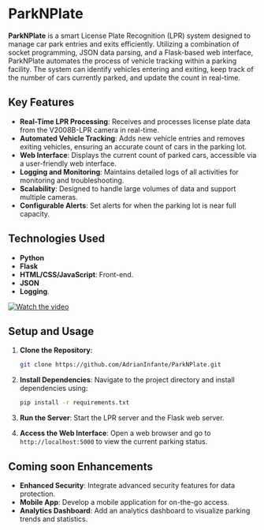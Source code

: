 # ParkNPlate

**ParkNPlate** is a smart License Plate Recognition (LPR) system designed to manage car park entries and exits efficiently. Utilizing a combination of socket programming, JSON data parsing, and a Flask-based web interface, ParkNPlate automates the process of vehicle tracking within a parking facility. The system can identify vehicles entering and exiting, keep track of the number of cars currently parked, and update the count in real-time.

## Key Features

- **Real-Time LPR Processing**: Receives and processes license plate data from the V2008B-LPR camera in real-time.
- **Automated Vehicle Tracking**: Adds new vehicle entries and removes exiting vehicles, ensuring an accurate count of cars in the parking lot.
- **Web Interface**: Displays the current count of parked cars, accessible via a user-friendly web interface.
- **Logging and Monitoring**: Maintains detailed logs of all activities for monitoring and troubleshooting.
- **Scalability**: Designed to handle large volumes of data and support multiple cameras.
- **Configurable Alerts**: Set alerts for when the parking lot is near full capacity.

## Technologies Used

- **Python**
- **Flask**
- **HTML/CSS/JavaScript**: Front-end.
- **JSON**
- **Logging**.

[![Watch the video](https://youtu.be/OcdofV20Z78)](https://youtu.be/OcdofV20Z78)



## Setup and Usage

1. **Clone the Repository**:
   ```bash
   git clone https://github.com/AdrianInfante/ParkNPlate.git
   ```

2. **Install Dependencies**: 
   Navigate to the project directory and install dependencies using:
   ```bash
   pip install -r requirements.txt
   ```

3. **Run the Server**: 
   Start the LPR server and the Flask web server.

4. **Access the Web Interface**: 
   Open a web browser and go to `http://localhost:5000` to view the current parking status.

## Coming soon Enhancements

- **Enhanced Security**: Integrate advanced security features for data protection.
- **Mobile App**: Develop a mobile application for on-the-go access.
- **Analytics Dashboard**: Add an analytics dashboard to visualize parking trends and statistics.
